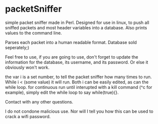 # packetSniffer

simple packet sniffer made in Perl.
Designed for use in linux, to push all sniffed packets and most header variables into a database.
Also prints values to the command line.

Parses each packet into a human readable format. Database sold seperately;)

Feel free to use, if you are going to use, don't forget to update the information for the database, its username, and its password. Or else it obviously won't work.

the var i is a set number, to tell the packet sniffer how many times to run. While i < (some value) it will run.
Both i can be easily edited, as can the while loop. for continuous run until interupted with a kill command (^c for example), simply edit the while loop to say while(true){}.

Contact with any other questions.

I do not condone malicious use. Nor will I tell you how this can be used to crack a wifi password.